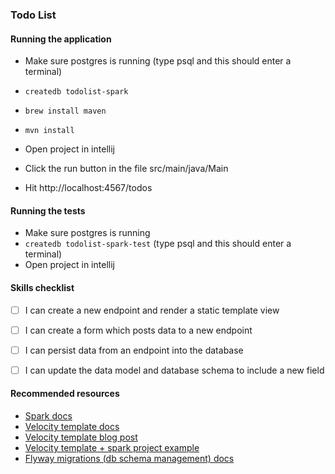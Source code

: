 ### Todo List

#### Running the application

 - Make sure postgres is running (type psql and this should enter a terminal)
 - `createdb todolist-spark`

 - `brew install maven`
 - `mvn install`
 - Open project in intellij 
 - Click the run button in the file src/main/java/Main
 - Hit http://localhost:4567/todos
 
 #### Running the tests
  - Make sure postgres is running
  - `createdb todolist-spark-test` (type psql and this should enter a terminal)
  - Open project in intellij
  
 
 #### Skills checklist
   
  - [ ] I can create a new endpoint and render a static template view
  - [ ] I can create a form which posts data to a new endpoint
  - [ ] I can persist data from an endpoint into the database
  - [ ] I can update the data model and database schema to include a new field
  
  
 #### Recommended resources
 
 - [Spark docs](http://sparkjava.com/)
 - [Velocity template docs](https://velocity.apache.org/engine/1.7/user-guide.html)
 - [Velocity template blog post](https://www.learnhowtoprogram.com/java-old-reference-only/web-applications-in-java/velocity-templates-in-spark)
 - [Velocity template + spark project example](https://github.com/epicodus-lessons/java-hello-friend-with-spark)
 - [Flyway migrations (db schema management) docs](https://flywaydb.org/documentation/migrations) 
